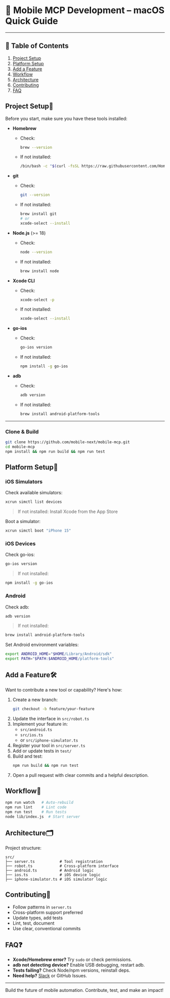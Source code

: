 # 📱 Mobile MCP Development – macOS Quick Guide

---

## 📑 Table of Contents
1. [Project Setup](#project-setup)
2. [Platform Setup](#platform-setup)
3. [Add a Feature](#add-a-feature)
4. [Workflow](#workflow)
5. [Architecture](#architecture)
6. [Contributing](#contributing)
7. [FAQ](#faq)

## Project Setup🚀

Before you start, make sure you have these tools installed:

- **Homebrew**
  - Check:
    ```bash
    brew --version
    ```
  - If not installed:
    ```bash
    /bin/bash -c "$(curl -fsSL https://raw.githubusercontent.com/Homebrew/install/HEAD/install.sh)"
    ```

- **git**
  - Check:
    ```bash
    git --version
    ```
  - If not installed:
    ```bash
    brew install git
    # or
    xcode-select --install
    ```

- **Node.js** (>= 18)
  - Check:
    ```bash
    node --version
    ```
  - If not installed:
    ```bash
    brew install node
    ```

- **Xcode CLI**
  - Check:
    ```bash
    xcode-select -p
    ```
  - If not installed:
    ```bash
    xcode-select --install
    ```

- **go-ios**
  - Check:
    ```bash
    go-ios version
    ```
  - If not installed:
    ```bash
    npm install -g go-ios
    ```

- **adb**
  - Check:
    ```bash
    adb version
    ```
  - If not installed:
    ```bash
    brew install android-platform-tools
    ```

---

### Clone & Build

```bash
git clone https://github.com/mobile-next/mobile-mcp.git
cd mobile-mcp
npm install && npm run build && npm run test
```

## Platform Setup📱

### iOS Simulators

Check available simulators:
```bash
xcrun simctl list devices
```
> If not installed: Install Xcode from the App Store

Boot a simulator:
```bash
xcrun simctl boot "iPhone 15"
```

### iOS Devices

Check go-ios:
```bash
go-ios version
```
> If not installed:
```bash
npm install -g go-ios
```

### Android

Check adb:
```bash
adb version
```
> If not installed:
```bash
brew install android-platform-tools
```

Set Android environment variables:
```bash
export ANDROID_HOME="$HOME/Library/Android/sdk"
export PATH="$PATH:$ANDROID_HOME/platform-tools"
```

## Add a Feature🛠️

Want to contribute a new tool or capability? Here's how:

1. Create a new branch:
    ```bash
    git checkout -b feature/your-feature
    ```
2. Update the interface in `src/robot.ts`
3. Implement your feature in:
    - `src/android.ts`
    - `src/ios.ts`
    - or `src/iphone-simulator.ts`
4. Register your tool in `src/server.ts`
5. Add or update tests in `test/`
6. Build and test:
    ```bash
    npm run build && npm run test
    ```
7. Open a pull request with clear commits and a helpful description.

## Workflow🔄
```bash
npm run watch   # Auto-rebuild
npm run lint    # Lint code
npm run test    # Run tests
node lib/index.js  # Start server
```

## Architecture🗂️

Project structure:
```
src/
├── server.ts           # Tool registration
├── robot.ts            # Cross-platform interface
├── android.ts          # Android logic
├── ios.ts              # iOS device logic
├── iphone-simulator.ts # iOS simulator logic
```

## Contributing🤝
- Follow patterns in `server.ts`
- Cross-platform support preferred
- Update types, add tests
- Lint, test, document
- Use clear, conventional commits

## FAQ❓
- **Xcode/Homebrew error?** Try `sudo` or check permissions.
- **adb not detecting device?** Enable USB debugging, restart adb.
- **Tests failing?** Check Node/npm versions, reinstall deps.
- **Need help?** [Slack](http://mobilenexthq.com/join-slack) or GitHub Issues.

---
Build the future of mobile automation. Contribute, test, and make an impact! 